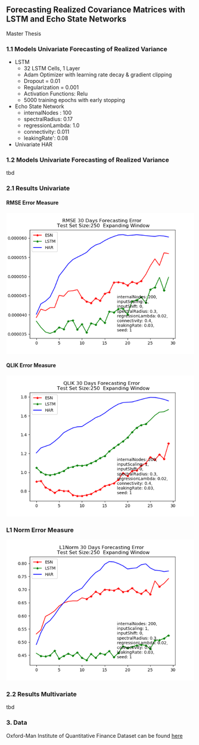 ## Forecasting Realized Covariance Matrices with LSTM and Echo State Networks 
Master Thesis

### 1.1 Models Univariate Forecasting of Realized Variance

* LSTM
    - 32 LSTM Cells, 1 Layer
    - Adam Optimizer with learning rate decay & gradient clipping
    - Dropout = 0.01
    - Regularization = 0.001
    - Activation Functions: Relu
    - 5000 training epochs with early stopping
* Echo State Network
    - internalNodes : 100 
    - spectralRadius: 0.17
    - regressionLambda: 1.0
    - connectivity: 0.011
    - leakingRate': 0.08
* Univariate HAR

### 1.2 Models Univariate Forecasting of Realized Variance

tbd

### 2.1 Results Univariate 

#### RMSE Error Measure
<div align='center'>
  <img src='Pictures/Figure1a.png'>
</div>

#### QLIK Error Measure
<div align='center'>
  <img src='Pictures/Figure1b.png'>
</div>

### L1 Norm Error Measure
<div align='center'>
  <img src='Pictures/Figure1c.png'>
</div>

### 2.2 Results Multivariate

tbd

### 3. Data
Oxford-Man Institute of Quantitative Finance
Dataset can be found [here](https://realized.oxford-man.ox.ac.uk)
